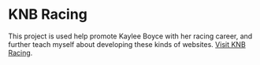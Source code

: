 # KNB Racing

This project is used help promote Kaylee Boyce with her racing career, and further teach myself about developing these kinds of websites.
[Visit KNB Racing](https://knbracing.com/).
